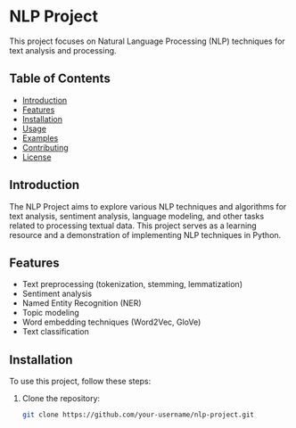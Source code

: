 # NLP Project

This project focuses on Natural Language Processing (NLP) techniques for text analysis and processing.
 
## Table of Contents
- [Introduction](#introduction)  
- [Features](#features)
- [Installation](#installation) 
- [Usage](#usage)
- [Examples](#examples)
- [Contributing](#contributing)
- [License](#license)

## Introduction

The NLP Project aims to explore various NLP techniques and algorithms for text analysis, sentiment analysis, language modeling, and other tasks related to processing textual data. This project serves as a learning resource and a demonstration of implementing NLP techniques in Python.

## Features

- Text preprocessing (tokenization, stemming, lemmatization)
- Sentiment analysis
- Named Entity Recognition (NER)
- Topic modeling
- Word embedding techniques (Word2Vec, GloVe)
- Text classification

## Installation

To use this project, follow these steps:

1. Clone the repository:
   ```bash
   git clone https://github.com/your-username/nlp-project.git

